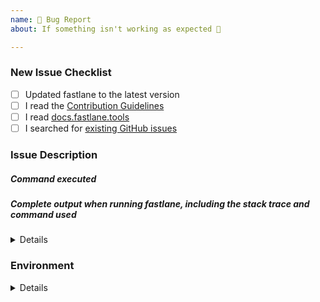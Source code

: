 ```yaml
---
name: 🐛 Bug Report
about: If something isn't working as expected 🤔

---
```


<!-- Thanks for helping _fastlane_! Before you submit your issue, please make sure to check the following boxes by putting an x in the [ ] (don't: [x ], [ x], do: [x]) -->

### New Issue Checklist

- [ ] Updated fastlane to the latest version
- [ ] I read the [Contribution Guidelines](https://github.com/fastlane/fastlane/blob/master/CONTRIBUTING.md)
- [ ] I read [docs.fastlane.tools](https://docs.fastlane.tools)
- [ ] I searched for [existing GitHub issues](https://github.com/fastlane/fastlane/issues)

### Issue Description
<!-- Please include what's happening, expected behavior, and any relevant code samples -->

##### Command executed
<!-- The command you executed on the command line, that resulted in an error -->

##### Complete output when running fastlane, including the stack trace and command used
<!-- 
You can use `--capture_output` as the last commandline argument for many commands to get that collected for you. Otherwise, please do it manually.
Caution: The output of `--capture_output` could contain sensitive data such as application ids, certificate ids, or email addresses. Please make sure you double check the output and replace anything sensitive you don't wish to submit in the issue 
-->

<details>
  <pre> [REPLACE THIS WITH YOUR INFORMATION] </pre>
</details>

### Environment

<!-- 
Please run `fastlane env` and copy the output below. This will help us help you.
If you used `--capture_output` option, please remove this block as it is already included there. 
-->

<details>
  <pre> [REPLACE THIS WITH YOUR INFORMATION] </pre>
</details>
